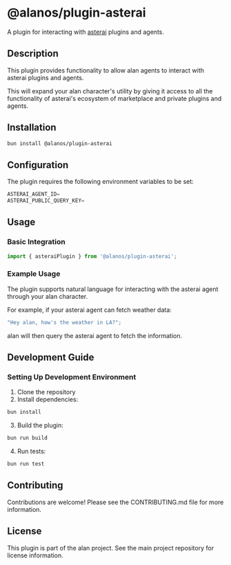 # @alanos/plugin-asterai

A plugin for interacting with [asterai](https://asterai.io) plugins and agents.

## Description

This plugin provides functionality to allow alan agents to interact with
asterai plugins and agents.

This will expand your alan character's utility by giving it access to all
the functionality of asterai's ecosystem of marketplace and private plugins
and agents.

## Installation

```bash
bun install @alanos/plugin-asterai
```

## Configuration

The plugin requires the following environment variables to be set:

```typescript
ASTERAI_AGENT_ID=
ASTERAI_PUBLIC_QUERY_KEY=
```

## Usage

### Basic Integration

```typescript
import { asteraiPlugin } from '@alanos/plugin-asterai';
```

### Example Usage

The plugin supports natural language for interacting with the asterai agent
through your alan character.

For example, if your asterai agent can fetch weather data:

```typescript
"Hey alan, how's the weather in LA?";
```

alan will then query the asterai agent to fetch the information.

## Development Guide

### Setting Up Development Environment

1. Clone the repository
2. Install dependencies:

```bash
bun install
```

3. Build the plugin:

```bash
bun run build
```

4. Run tests:

```bash
bun run test
```

## Contributing

Contributions are welcome! Please see the CONTRIBUTING.md file for more information.

## License

This plugin is part of the alan project. See the main project repository for license information.
